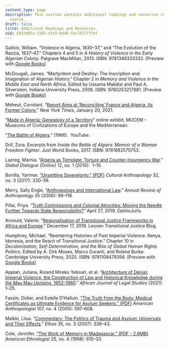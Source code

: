 ```yaml
---
content_type: page
description: This section contains additional readings and resources related to the
  course.
draft: false
title: Additional Readings and Resources
uid: 6932d95a-3165-43c9-bd48-fec7471fffef
---
```

Gallois, William. “Violence in Algeria, 1830–37,” and “The Evolution of the Razzia, 1837–47.” Chapters 4 and 5 in *A History of Violence in the Early Algerian Colony.* Palgrave MacMillan, 2013. ISBN: ‎9781349333332. \[Preview with [Google Books](https://www.google.com/books/edition/A_History_of_Violence_in_the_Early_Alger/FxOQTOtEI8sC?hl=en&gbpv=1)\]

McDougall, James. “Martyrdom and Destiny: The Inscription and Imagination of Algerian History.” Chapter 2 in *Memory and Violence in the Middle East and North Africa*. Edited by Ussama Makdisi and Paul A. Silverstein. ‎Indiana University Press, 2006. ISBN: ‎9780253217981. \[Preview with [Google Books](https://www.google.com/books/edition/Memory_and_Violence_in_the_Middle_East_a/sAFs5KdQFcMC?hl=en&gbpv=1)\]

Méheut, Constant. “[Report Aims at ‘Reconciling’ France and Algeria, Its Former Colony](https://www.nytimes.com/2021/01/20/world/europe/france-algeria-war-report.html#:~:text=The%20report%20said%20its%20purpose,left%20hundreds%20of%20thousands%20dead.),” *New York Times*, January 20, 2021.

“[Made in Algeria: Genealogy of a Territory](https://www.mucem.org/programme/exposition-et-temps-forts/made-algeria)” online exhibit, MUCEM - Museums of Civilizations of Europe and the Mediterranean.

“[The Battle of Algiers](https://www.youtube.com/watch?v=vRE3j8pDMds).” (1966).  YouTube.

Drif, Zora. Excerpts from *Inside the Battle of Algiers: Memoir of a Woman Freedom Fighter*. Just World Books, 2017. ISBN: ‎9781682570753. 

Lazreg, Marnia. “[Algeria as Template: Torture and Counter-Insurgency War](https://www.proquest.com/docview/866741329?pq-origsite=gscholar&fromopenview=true).” *Global Dialogue (Online)* 12, no. 1 (2010):  1–10.

Bonilla, Yarimar. [“Unsettling Sovereignty.” (PDF)](https://anthrosource.onlinelibrary.wiley.com/doi/pdf/10.14506/ca32.3.02) *Cultural Anthropology* 32, no. 3 (2017): 330–39.

Merry, Sally Engle. “[Anthropology and International Law](https://www.annualreviews.org/doi/10.1146/annurev.anthro.35.081705.123245).” *Annual Review of Anthropology* 35 (2006): 99–116.

Pillai, Priya. “[Truth Commissions and Colonial Atrocities: Moving the Needle Further Towards State Responsibility?](http://opiniojuris.org/2019/04/27/truth-commissions-and-colonial-atrocities-moving-the-needle-further-towards-state-responsibility/)” April 27, 2019. OpinioJuris.

Arnould, Valerie. “[Regionalisation of Transitional Justice Frameworks in Africa and Europe](https://blog.associatie.kuleuven.be/ltjb/regionalisation-of-transitional-justice-frameworks-in-africa-and-europe/).” December 17, 2019. Leuven Transitional Justice Blog.

Humphrey, Michael. “Reentering Histories of Past Imperial Violence: Kenya, Idonesia, and the Reach of Transitional Justice.” Chapter 10 in *Decolonization, Self-Determination, and the Rise of Global Human Rights Politics*. Edited by A. Dirk Moses, Marco Duranti, and Roland Burke. Cambridge University Press, 2020. ISBN: ‎9781108479356. \[Preview with [Google Books](https://www.google.com/books/edition/Decolonization_Self_Determination_and_th/ZrjpDwAAQBAJ?hl=en&gbpv=1)\]

Appiah, Juliana, Roland Mireku Yeboah, et al. “[Architecture of Denial: Imperial Violence, the Construction of Law and Historical Knowledge during the Mau Mau Uprising, 1952–1960](https://brill.com/view/journals/ajls/14/1/article-p3_2.xml?language=en).” *African Journal of Legal Studies* (2021): 1–25.

Fassin, Didier, and Estelle D’Halluin. [“The Truth from the Body: Medical Certificates as Ultimate Evidence for Asylum Seekers.” (PDF)](https://anthrosource.onlinelibrary.wiley.com/doi/pdf/10.1525/aa.2005.107.4.597) *American Anthropologist* 107, no. 4 (2005): 597–608.

Malkki, Liisa. “[Commentary: The Politics of Trauma and Asylum: Universals and Their Effects](https://www.jstor.org/stable/4497917#metadata_info_tab_contents).” *Ethos* 35, no. 3 (2007): 336–43.

Cole, Jennifer. [“The Work of Memory in Madagascar.” (PDF - 2.6MB)](https://anthrosource.onlinelibrary.wiley.com/doi/pdf/10.1525/ae.1998.25.4.610) *American Ethnologist* 25, no. 4 (1998): 610–33.